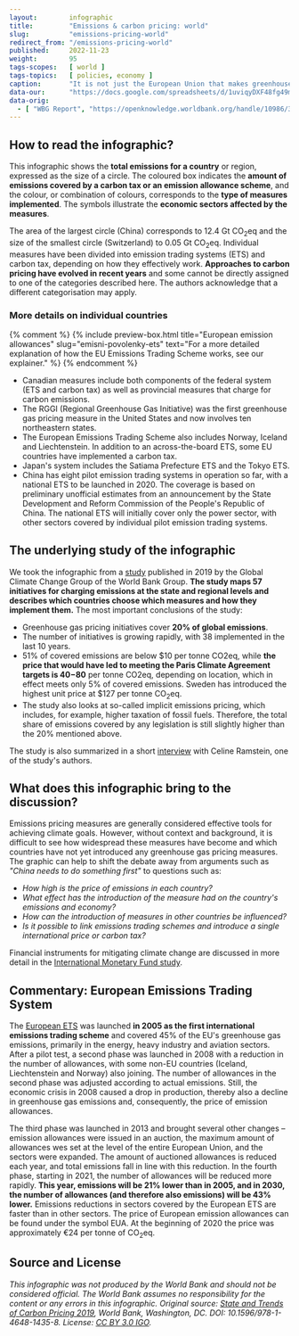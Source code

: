 ```yaml
---
layout:        infographic
title:         "Emissions & carbon pricing: world"
slug:          "emissions-pricing-world"
redirect_from: "/emissions-pricing-world"
published:     2022-11-23
weight:        95
tags-scopes:   [ world ]
tags-topics:   [ policies, economy ]
caption:       "It is not just the European Union that makes greenhouse gas emitters pay – carbon taxes and emission trading systems have also been established in many other countries around the world."
data-our:      "https://docs.google.com/spreadsheets/d/1uviqyDXF48fg49m9MKZV-ghN_nmoteMqfFgt01ouqjg/edit?usp=sharing"
data-orig:
  - [ "WBG Report", "https://openknowledge.worldbank.org/handle/10986/31755" ]
---
```


## How to read the infographic?

This infographic shows the **total emissions for a country** or region, expressed as the size of a circle. The coloured box indicates the **amount of emissions covered by a carbon tax or an emission allowance scheme**, and the colour, or combination of colours, corresponds to the **type of measures implemented**. The symbols illustrate the **economic sectors affected by the measures**.

The area of the largest circle (China) corresponds to 12.4 Gt <glossary id="co2eq">CO<sub>2</sub>eq</glossary> and the size of the smallest circle (Switzerland) to 0.05 Gt CO<sub>2</sub>eq. Individual measures have been divided into emission trading systems (ETS) and carbon tax, depending on how they effectively work. **Approaches to carbon pricing have evolved in recent years** and some cannot be directly assigned to one of the categories described here. The authors acknowledge that a different categorisation may apply.

### More details on individual countries
{% comment %}
{% include preview-box.html
    title="European emission allowances"
    slug="emisni-povolenky-ets"
    text="For a more detailed explanation of how the EU Emissions Trading Scheme works, see our explainer."
%}
{% endcomment %}
* Canadian measures include both components of the federal system (ETS and carbon tax) as well as provincial measures that charge for carbon emissions.
* The RGGI (Regional Greenhouse Gas Initiative) was the first greenhouse gas pricing measure in the United States and now involves ten northeastern states.
* The European Emissions Trading Scheme also includes Norway, Iceland and Liechtenstein. In addition to an across-the-board ETS, some EU countries have implemented a carbon tax.
* Japan's system includes the Satiama Prefecture ETS and the Tokyo ETS.
* China has eight pilot emission trading systems in operation so far, with a national ETS to be launched in 2020. The coverage is based on preliminary unofficial estimates from an announcement by the State Development and Reform Commission of the People's Republic of China. The national ETS will initially cover only the power sector, with other sectors covered by individual pilot emission trading systems.

## The underlying study of the infographic

We took the infographic from a [study](https://openknowledge.worldbank.org/handle/10986/31755) published in 2019 by the Global Climate Change Group of the World Bank Group. **The study maps 57 initiatives for charging emissions at the state and regional levels and describes which countries choose which measures and how they implement them.** The most important conclusions of the study:

* Greenhouse gas pricing initiatives cover **20% of global emissions**.
* The number of initiatives is growing rapidly, with 38 implemented in the last 10 years.
* 51% of covered emissions are below $10 per tonne CO2eq, while **the price that would have led to meeting the Paris Climate Agreement targets is $40-$80** per tonne CO2eq, depending on location, which in effect meets only 5% of covered emissions. Sweden has introduced the highest unit price at $127 per tonne  CO<sub>2</sub>eq.
* The study also looks at so-called implicit emissions pricing, which includes, for example, higher taxation of fossil fuels. Therefore, the total share of emissions covered by any legislation is still slightly higher than the 20% mentioned above.

The study is also summarized in a short [interview](https://www.youtube.com/watch?v=jBcpZahjKcE)
with Celine Ramstein, one of the study's authors.

## What does this infographic bring to the discussion?

Emissions pricing measures are generally considered effective tools for achieving climate goals. However, without context and background, it is difficult to see how widespread these measures have become and which countries have not yet introduced any greenhouse gas pricing measures. The graphic can help to shift the debate away from arguments such as *"China needs to do something first"* to questions such as:

* *How high is the price of emissions in each country?*
* *What effect has the introduction of the measure had on the country's emissions and economy?*
* *How can the introduction of measures in other countries be influenced?*
* *Is it possible to link emissions trading schemes and introduce a single international price or carbon tax?*

Financial instruments for mitigating climate change are discussed in more detail in the [International Monetary Fund study](https://www.imf.org/en/Publications/FM/Issues/2019/09/12/fiscal-monitor-october-2019)<!--, from which we have translated [infographic](/infographics/mitigacni-opatreni-mmf), which compares the different mechanisms for controlling greenhouse gas emissions-->.

## Commentary: European Emissions Trading System

The [European ETS](https://ec.europa.eu/clima/policies/ets_en) was launched **in 2005 as the first international emissions trading scheme** and covered 45% of the EU's greenhouse gas emissions, primarily in the energy, heavy industry and aviation sectors. After a pilot test, a second phase was launched in 2008 with a reduction in the number of allowances, with some non-EU countries (Iceland, Liechtenstein and Norway) also joining. The number of allowances in the second phase was adjusted according to actual emissions. Still, the economic crisis in 2008 caused a drop in production, thereby also a decline in greenhouse gas emissions and, consequently, the price of emission allowances.

The third phase was launched in 2013 and brought several other changes – emission allowances were issued in an auction, the maximum amount of allowances wes set at the level of the entire European Union, and the sectors were expanded. The amount of auctioned allowances is reduced each year, and total emissions fall in line with this reduction. In the fourth phase, starting in 2021, the number of allowances will be reduced more rapidly. **This year, emissions will be 21% lower than in 2005, and in 2030, the number of allowances (and therefore also emissions) will be 43% lower.** Emissions reductions in sectors covered by the European ETS are faster than in other sectors. The price of European emission allowances can be found under the symbol EUA. At the beginning of 2020 the price was approximately €24 per tonne of CO<sub>2</sub>eq.

## Source and License

_This infographic was not produced by the World Bank and should not be considered official. The World Bank assumes no responsibility for the content or any errors in this infographic. Original source: [State and Trends of Carbon Pricing 2019](https://openknowledge.worldbank.org/handle/10986/31755), World Bank, Washington, DC. DOI: 10.1596/978-1-4648-1435-8. License: [CC BY 3.0 IGO](https://creativecommons.org/licenses/by/3.0/igo/)._

